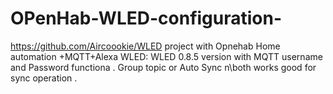 # OPenHab-WLED-configuration-
https://github.com/Aircoookie/WLED project with Opnehab Home automation +MQTT+Alexa 
WLED: WLED 0.8.5 version with MQTT username and Password functiona .
Group topic or Auto Sync n\both works good for sync operation . 


